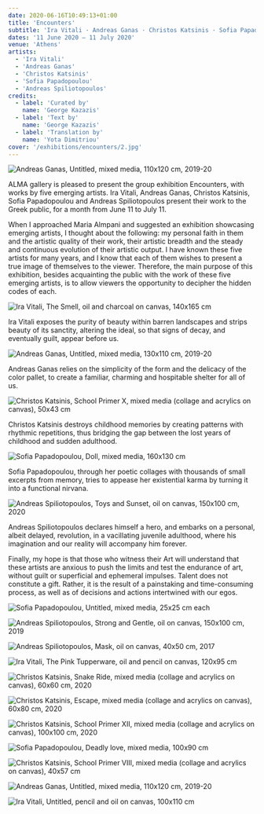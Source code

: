 ```yaml
---
date: 2020-06-16T10:49:13+01:00
title: 'Encounters'
subtitle: 'Ira Vitali · Andreas Ganas · Christos Katsinis · Sofia Papadopoulou · Andreas Spiliotopoulos'
dates: '11 June 2020 – 11 July 2020'
venue: 'Athens'
artists:
  - 'Ira Vitali' 
  - 'Andreas Ganas' 
  - 'Christos Katsinis' 
  - 'Sofia Papadopoulou' 
  - 'Andreas Spiliotopoulos' 
credits:
  - label: 'Curated by'
    name: 'George Kazazis'
  - label: 'Text by'
    name: 'George Kazazis'
  - label: 'Translation by'
    name: 'Yota Dimitriou'
cover: '/exhibitions/encounters/2.jpg'
---
```

![Andreas Ganas, Untitled, <br>mixed media, <br>110x120 cm, <br>2019-20](/exhibitions/encounters/1.jpg)

ALMA gallery is pleased to present the group exhibition Encounters, with works by five emerging artists. Ira Vitali, Andreas Ganas, Christos Katsinis, Sofia Papadopoulou and Andreas Spiliotopoulos present their work to the Greek public, for a month from June 11 to July 11.

When I approached Maria Almpani and suggested an exhibition showcasing emerging artists, I thought about the following: my personal faith in them and the artistic quality of their work, their artistic breadth and the steady and continuous evolution of their artistic output. I have known these five artists for many years, and I know that each of them wishes to present a true image of themselves to the viewer. Therefore, the main purpose of this exhibition, besides acquainting the public with the work of these five emerging artists, is to allow viewers the opportunity to decipher the hidden codes of each.

![Ira Vitali, The Smell, <br>oil and charcoal on canvas, <br>140x165 cm](/exhibitions/encounters/3.jpg)

Ira Vitali exposes the purity of beauty within barren landscapes and strips beauty of its sanctity, altering the ideal, so that signs of decay, and eventually guilt, appear before us. 

![Andreas Ganas, Untitled, <br>mixed media, <br>130x110 cm, <br>2019-20](/exhibitions/encounters/2.jpg)

Andreas Ganas relies on the simplicity of the form and the delicacy of the color pallet, to create a familiar, charming and hospitable shelter for all of us.

![Christos Katsinis, School Primer X, <br>mixed media (collage and acrylics on canvas), <br>50x43 cm](/exhibitions/encounters/7.jpg)

Christos Katsinis destroys childhood memories by creating patterns with rhythmic repetitions, thus bridging the gap between the lost years of childhood and sudden adulthood. 

![Sofia Papadopoulou, Doll, <br>mixed media, <br>160x130 cm](/exhibitions/encounters/9.jpg)

Sofia Papadopoulou, through her poetic collages with thousands of small excerpts from memory, tries to appease her existential karma by turning it into a functional nirvana.

![Andreas Spiliotopoulos, Toys and Sunset, <br>oil on canvas, <br>150x100 cm, <br>2020](/exhibitions/encounters/5.jpg)

Andreas Spiliotopoulos declares himself a hero, and embarks on a personal, albeit delayed, revolution, in a vacillating juvenile adulthood, where his imagination and our reality will accompany him forever. 

Finally, my hope is that those who witness their Art will understand that these artists are anxious to push the limits and test the endurance of art, without guilt or superficial and ephemeral impulses. Talent does not constitute a gift. Rather, it is the result of a painstaking and time-consuming process, as well as of decisions and actions intertwined with our egos.

![Sofia Papadopoulou, Untitled, <br>mixed media, <br>25x25 cm each](/exhibitions/encounters/4.jpg)

![Andreas Spiliotopoulos, Strong and Gentle, <br>oil on canvas, <br>150x100 cm, <br>2019](/exhibitions/encounters/6.jpg)

![Andreas Spiliotopoulos, Mask, <br>oil on canvas, <br>40x50 cm, <br>2017](/exhibitions/encounters/8.jpg)

![Ira Vitali, The Pink Tupperware, <br>oil and pencil on canvas, <br>120x95 cm](/exhibitions/encounters/10.jpg)

![Christos Katsinis, Snake Ride, <br>mixed media (collage and acrylics on canvas), <br>60x60 cm, <br>2020](/exhibitions/encounters/11.jpg)

![Christos Katsinis, Escape, <br>mixed media (collage and acrylics on canvas), <br>60x80 cm, <br>2020](/exhibitions/encounters/12.jpg)

![Christos Katsinis, School Primer XII, <br>mixed media (collage and acrylics on canvas), <br>100x100 cm, <br>2020](/exhibitions/encounters/13.jpg)

![Sofia Papadopoulou, Deadly love, <br>mixed media, <br>100x90 cm](/exhibitions/encounters/14.jpg)

![Christos Katsinis, School Primer VIII, <br>mixed media (collage and acrylics on canvas), <br>40x57 cm](/exhibitions/encounters/15.jpg)

![Andreas Ganas, Untitled, <br>mixed media, <br>110x120 cm, <br>2019-20](/exhibitions/encounters/16.jpg)

![Ira Vitali, Untitled, <br>pencil and oil on canvas, <br>100x110 cm](/exhibitions/encounters/17.jpg)
